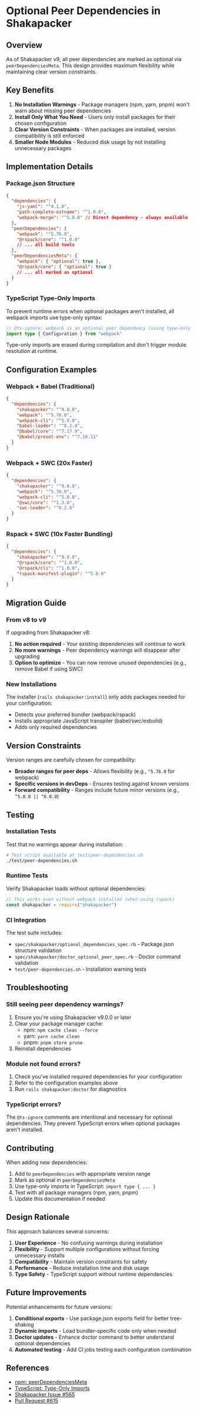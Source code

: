 # Optional Peer Dependencies in Shakapacker

## Overview

As of Shakapacker v9, all peer dependencies are marked as optional via `peerDependenciesMeta`. This design provides maximum flexibility while maintaining clear version constraints.

## Key Benefits

1. **No Installation Warnings** - Package managers (npm, yarn, pnpm) won't warn about missing peer dependencies
2. **Install Only What You Need** - Users only install packages for their chosen configuration
3. **Clear Version Constraints** - When packages are installed, version compatibility is still enforced
4. **Smaller Node Modules** - Reduced disk usage by not installing unnecessary packages

## Implementation Details

### Package.json Structure

```json
{
  "dependencies": {
    "js-yaml": "^4.1.0",
    "path-complete-extname": "^1.0.0",
    "webpack-merge": "^5.8.0" // Direct dependency - always available
  },
  "peerDependencies": {
    "webpack": "^5.76.0",
    "@rspack/core": "^1.0.0"
    // ... all build tools
  },
  "peerDependenciesMeta": {
    "webpack": { "optional": true },
    "@rspack/core": { "optional": true }
    // ... all marked as optional
  }
}
```

### TypeScript Type-Only Imports

To prevent runtime errors when optional packages aren't installed, all webpack imports use type-only syntax:

```typescript
// @ts-ignore: webpack is an optional peer dependency (using type-only import)
import type { Configuration } from "webpack"
```

Type-only imports are erased during compilation and don't trigger module resolution at runtime.

## Configuration Examples

### Webpack + Babel (Traditional)

```json
{
  "dependencies": {
    "shakapacker": "^9.0.0",
    "webpack": "^5.76.0",
    "webpack-cli": "^5.0.0",
    "babel-loader": "^8.2.4",
    "@babel/core": "^7.17.9",
    "@babel/preset-env": "^7.16.11"
  }
}
```

### Webpack + SWC (20x Faster)

```json
{
  "dependencies": {
    "shakapacker": "^9.0.0",
    "webpack": "^5.76.0",
    "webpack-cli": "^5.0.0",
    "@swc/core": "^1.3.0",
    "swc-loader": "^0.2.0"
  }
}
```

### Rspack + SWC (10x Faster Bundling)

```json
{
  "dependencies": {
    "shakapacker": "^9.0.0",
    "@rspack/core": "^1.0.0",
    "@rspack/cli": "^1.0.0",
    "rspack-manifest-plugin": "^5.0.0"
  }
}
```

## Migration Guide

### From v8 to v9

If upgrading from Shakapacker v8:

1. **No action required** - Your existing dependencies will continue to work
2. **No more warnings** - Peer dependency warnings will disappear after upgrading
3. **Option to optimize** - You can now remove unused dependencies (e.g., remove Babel if using SWC)

### New Installations

The installer (`rails shakapacker:install`) only adds packages needed for your configuration:

- Detects your preferred bundler (webpack/rspack)
- Installs appropriate JavaScript transpiler (babel/swc/esbuild)
- Adds only required dependencies

## Version Constraints

Version ranges are carefully chosen for compatibility:

- **Broader ranges for peer deps** - Allows flexibility (e.g., `^5.76.0` for webpack)
- **Specific versions in devDeps** - Ensures testing against known versions
- **Forward compatibility** - Ranges include future minor versions (e.g., `^5.0.0 || ^6.0.0`)

## Testing

### Installation Tests

Test that no warnings appear during installation:

```bash
# Test script available at test/peer-dependencies.sh
./test/peer-dependencies.sh
```

### Runtime Tests

Verify Shakapacker loads without optional dependencies:

```javascript
// This works even without webpack installed (when using rspack)
const shakapacker = require("shakapacker")
```

### CI Integration

The test suite includes:

- `spec/shakapacker/optional_dependencies_spec.rb` - Package.json structure validation
- `spec/shakapacker/doctor_optional_peer_spec.rb` - Doctor command validation
- `test/peer-dependencies.sh` - Installation warning tests

## Troubleshooting

### Still seeing peer dependency warnings?

1. Ensure you're using Shakapacker v9.0.0 or later
2. Clear your package manager cache:
   - npm: `npm cache clean --force`
   - yarn: `yarn cache clean`
   - pnpm: `pnpm store prune`
3. Reinstall dependencies

### Module not found errors?

1. Check you've installed required dependencies for your configuration
2. Refer to the configuration examples above
3. Run `rails shakapacker:doctor` for diagnostics

### TypeScript errors?

The `@ts-ignore` comments are intentional and necessary for optional dependencies.
They prevent TypeScript errors when optional packages aren't installed.

## Contributing

When adding new dependencies:

1. Add to `peerDependencies` with appropriate version range
2. Mark as optional in `peerDependenciesMeta`
3. Use type-only imports in TypeScript: `import type { ... }`
4. Test with all package managers (npm, yarn, pnpm)
5. Update this documentation if needed

## Design Rationale

This approach balances several concerns:

1. **User Experience** - No confusing warnings during installation
2. **Flexibility** - Support multiple configurations without forcing unnecessary installs
3. **Compatibility** - Maintain version constraints for safety
4. **Performance** - Reduce installation time and disk usage
5. **Type Safety** - TypeScript support without runtime dependencies

## Future Improvements

Potential enhancements for future versions:

1. **Conditional exports** - Use package.json exports field for better tree-shaking
2. **Dynamic imports** - Load bundler-specific code only when needed
3. **Doctor updates** - Enhance doctor command to better understand optional dependencies
4. **Automated testing** - Add CI jobs testing each configuration combination

## References

- [npm: peerDependenciesMeta](https://docs.npmjs.com/cli/v8/configuring-npm/package-json#peerdependenciesmeta)
- [TypeScript: Type-Only Imports](https://www.typescriptlang.org/docs/handbook/modules.html#type-only-imports-and-exports)
- [Shakapacker Issue #565](https://github.com/shakacode/shakapacker/issues/565)
- [Pull Request #615](https://github.com/shakacode/shakapacker/pull/615)
